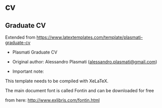 # cv

Graduate CV
------------

Extended from  https://www.latextemplates.com/template/plasmati-graduate-cv 

- Plasmati Graduate CV

- Original author:
 Alessandro Plasmati (alessandro.plasmati@gmail.com)

- Important note:

 This template needs to be compiled with XeLaTeX.

 The main document font is called Fontin and can be downloaded for free

 from here: http://www.exljbris.com/fontin.html

